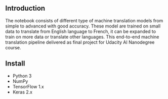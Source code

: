 ## Introduction
The notebook consists of different type of machine translation models from simple to advanced with good accuracy. These model are trained on small data to translate from English language to French, it can be expanded to train on more data or translate other languages.
This end-to-end machine translation pipeline delivered as final project for Udacity AI Nanodegree course.
## Install
- Python 3
- NumPy
- TensorFlow 1.x
- Keras 2.x

